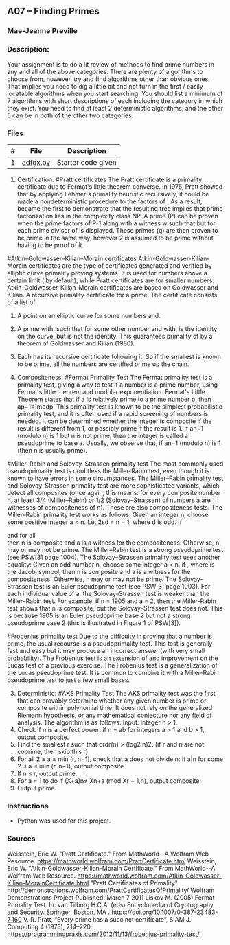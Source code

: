   ## A07 – Finding Primes
### Mae-Jeanne Preville 
### Description:
Your assignment is to do a lit review of methods to find prime numbers in any and all of the above categories. There are plenty of algorithms to choose from, however, try and find algorithms other than obvious ones. That implies you need to dig a little bit and not turn in the first / easily locatable algorithms when you start searching. You should list a minimum of 7 algorithms with short descriptions of each including the category in which they exist. You need to find at least 2 deterministic algorithms, and the other 5 can be in both of the other two categories.

### Files

|   #   | File                       | Description                                                |
| :---: | -------------------------- | ---------------------------------------------------------- |
|   1   | [adfgx.py](./adfgx.py)   | Starter code given   |

1.	Certification:
#Pratt certificates
The Pratt certificate is a primality certificate due to Fermat's little theorem converse. In 1975, Pratt showed that by applying Lehmer's primality heuristic recursively, it could be made a nondeterministic procedure to the factors of  . As a result, became the first to demonstrate that the resulting tree implies that prime factorization lies in the complexity class NP.
A prime (P) can be proven when the prime factors of P-1 along with a witness w such that   but   for each prime divisor   of   is displayed. These primes (q) are then proven to be prime in the same way, however 2 is assumed to be prime without having to be proof of it.

#Atkin–Goldwasser–Kilian–Morain certificates
Atkin-Goldwasser-Kilian-Morain certificates are the type of certificates generated and verified by elliptic curve primality proving systems. It is used for numbers above a certain limit (  by default), while Pratt certificates are for smaller numbers. Atkin-Goldwasser-Kilian-Morain certificates are based on Goldwasser and Kilian.
A recursive primality certificate for a prime. The certificate consists of a list of
1. A point on an elliptic curve for some numbers and.
2. A prime with, such that for some other number  and with, is the identity on the curve, but   is not the identity. This guarantees primality of   by a theorem of Goldwasser and Kilian (1986).
3. Each   has its recursive certificate following it. So if the smallest   is known to be prime, all the numbers are certified prime up the chain.

2.	Compositeness:
#Fermat Primality Test
The Fermat primality test is a primality test, giving a way to test if a number is a prime number, using Fermat's little theorem and modular exponentiation.
Fermat's Little Theorem states that if a is relatively prime to a prime number p, then ap−1≡1modp.
This primality test is known to be the simplest probabilistic primality test, and it is often used if a rapid screening of numbers is needed.
It can be determined whether the integer is composite if the result is different from 1, or possibly prime if the result is 1. If an−1 (modulo n) is 1 but n is not prime, then the integer is called a pseudoprime to base a. Usually, we observe that, if an−1 (modulo n) is 1 (then n is usually prime).

#Miller–Rabin and Solovay–Strassen primality test
The most commonly used pseudoprimality test is doubtless the Miller-Rabin test, even though it is known to have errors in some circumstances. 
The Miller–Rabin primality test and Solovay–Strassen primality test are more sophisticated variants, which detect all composites (once again, this means: for every composite number n, at least 3/4 (Miller–Rabin) or 1/2 (Solovay–Strassen) of numbers a are witnesses of compositeness of n). These are also compositeness tests.
The Miller–Rabin primality test works as follows: Given an integer n, choose some positive integer a < n. Let 2sd = n − 1, where d is odd. If
 
and
  for all  
then n is composite and a is a witness for the compositeness. Otherwise, n may or may not be prime. The Miller–Rabin test is a strong pseudoprime test (see PSW[3] page 1004).
The Solovay–Strassen primality test uses another equality: Given an odd number n, choose some integer a < n, if
 , where   is the Jacobi symbol,
then n is composite and a is a witness for the compositeness. Otherwise, n may or may not be prime. The Solovay–Strassen test is an Euler pseudoprime test (see PSW[3] page 1003).
For each individual value of a, the Solovay–Strassen test is weaker than the Miller–Rabin test. For example, if n = 1905 and a = 2, then the Miller-Rabin test shows that n is composite, but the Solovay–Strassen test does not. This is because 1905 is an Euler pseudoprime base 2 but not a strong pseudoprime base 2 (this is illustrated in Figure 1 of PSW[3]).

#Frobenius primality test
Due to the difficulty in proving that a number is prime, the usual recourse is a pseudoprimality test. This test is generally fast and easy but it may produce an incorrect answer (with very small probability). The Frobenius test is an extension of and improvement on the Lucas test of a previous exercise. The Frobenius test is a generalization of the Lucas pseudoprime test. It is common to combine it with a Miller-Rabin pseudoprime test to just a few small bases.

3.	Deterministic:
#AKS Primality Test
The AKS primality test was the first that can provably determine whether any given number is prime or composite within polynomial time. It does not rely on the generalized Riemann hypothesis, or any mathematical conjecture nor any field of analysis.
The algorithm is as follows: 
Input: integer n > 1.
1.	Check if n is a perfect power: if n = ab for integers a > 1 and b > 1, output composite.
2.	Find the smallest r such that ordr(n) > (log2 n)2. (if r and n are not coprime, then skip this r)
3.	For all 2 ≤ a ≤ min (r, n−1), check that a does not divide n: If a|n for some 2 ≤ a ≤ min (r, n−1), output composite.
4.	If n ≤ r, output prime.
5.	For a = 1 to   do
if (X+a)n≠ Xn+a (mod Xr − 1,n), output composite;
6.	Output prime.


### Instructions
- Python was used for this project.

### Sources
Weisstein, Eric W. "Pratt Certificate." From MathWorld--A Wolfram Web Resource. https://mathworld.wolfram.com/PrattCertificate.html
Weisstein, Eric W. "Atkin-Goldwasser-Kilian-Morain Certificate." From MathWorld--A Wolfram Web Resource. https://mathworld.wolfram.com/Atkin-Goldwasser-Kilian-MorainCertificate.html
"Pratt Certificates of Primality"
http://demonstrations.wolfram.com/PrattCertificatesOfPrimality/
Wolfram Demonstrations Project
Published: March 7 2011
Liskov M. (2005) Fermat Primality Test. In: van Tilborg H.C.A. (eds) Encyclopedia of Cryptography and Security. Springer, Boston, MA . https://doi.org/10.1007/0-387-23483-7_160
V. R. Pratt, “Every prime has a succinct certificate”, SIAM J. Computing 4 (1975), 214–220.
https://programmingpraxis.com/2012/11/13/frobenius-primality-test/



